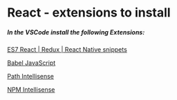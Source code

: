 # React -  extensions to install  



##### In the VSCode install the following Extensions:



[ES7 React | Redux | React Native snippets](<https://marketplace.visualstudio.com/items?itemName=dsznajder.es7-react-js-snippets>) 

[Babel JavaScript](https://marketplace.visualstudio.com/items?itemName=mgmcdermott.vscode-language-babel)

[Path Intellisense](https://marketplace.visualstudio.com/items?itemName=christian-kohler.path-intellisense)

[NPM Intellisense](https://marketplace.visualstudio.com/items?itemName=christian-kohler.path-intellisense)

